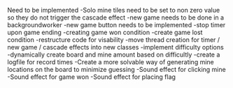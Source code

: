 Need to be implemented
-Solo mine tiles need to be set to non zero value so they do not trigger the cascade effect
-new game needs to be done in a backgroundworker
-new game button needs to be implemented
-stop timer upon game ending
-creating game won condition
-create game lost condition
-restructure code for visability
-move thread creation for timer / new game / cascade effects into new classes
-implement difficulty options
-dynamically create board and mine amount based on difficultly
-create a logfile for record times
-Create a more solvable way of generating mine locations on the board to minimize guessing
-Sound effect for clicking mine
-Sound effect for game won
-Sound effect for placing flag
